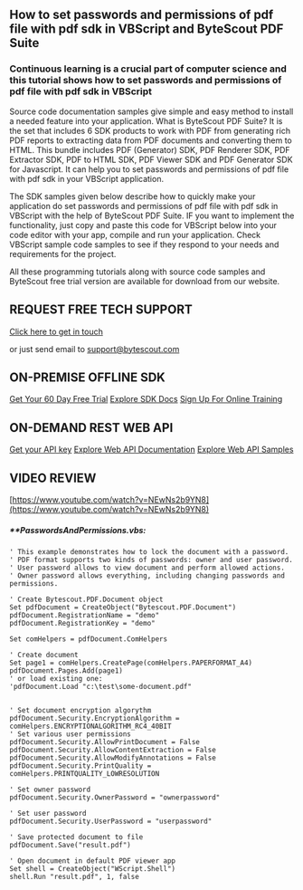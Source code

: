 ## How to set passwords and permissions of pdf file with pdf sdk in VBScript and ByteScout PDF Suite

### Continuous learning is a crucial part of computer science and this tutorial shows how to set passwords and permissions of pdf file with pdf sdk in VBScript

Source code documentation samples give simple and easy method to install a needed feature into your application. What is ByteScout PDF Suite? It is the set that includes 6 SDK products to work with PDF from generating rich PDF reports to extracting data from PDF documents and converting them to HTML. This bundle includes PDF (Generator) SDK, PDF Renderer SDK, PDF Extractor SDK, PDF to HTML SDK, PDF Viewer SDK and PDF Generator SDK for Javascript. It can help you to set passwords and permissions of pdf file with pdf sdk in your VBScript application.

The SDK samples given below describe how to quickly make your application do set passwords and permissions of pdf file with pdf sdk in VBScript with the help of ByteScout PDF Suite. IF you want to implement the functionality, just copy and paste this code for VBScript below into your code editor with your app, compile and run your application. Check VBScript sample code samples to see if they respond to your needs and requirements for the project.

All these programming tutorials along with source code samples and ByteScout free trial version are available for download from our website.

## REQUEST FREE TECH SUPPORT

[Click here to get in touch](https://bytescout.zendesk.com/hc/en-us/requests/new?subject=ByteScout%20PDF%20Suite%20Question)

or just send email to [support@bytescout.com](mailto:support@bytescout.com?subject=ByteScout%20PDF%20Suite%20Question) 

## ON-PREMISE OFFLINE SDK 

[Get Your 60 Day Free Trial](https://bytescout.com/download/web-installer?utm_source=github-readme)
[Explore SDK Docs](https://bytescout.com/documentation/index.html?utm_source=github-readme)
[Sign Up For Online Training](https://academy.bytescout.com/)


## ON-DEMAND REST WEB API

[Get your API key](https://pdf.co/documentation/api?utm_source=github-readme)
[Explore Web API Documentation](https://pdf.co/documentation/api?utm_source=github-readme)
[Explore Web API Samples](https://github.com/bytescout/ByteScout-SDK-SourceCode/tree/master/PDF.co%20Web%20API)

## VIDEO REVIEW

[https://www.youtube.com/watch?v=NEwNs2b9YN8](https://www.youtube.com/watch?v=NEwNs2b9YN8)




<!-- code block begin -->

##### ****PasswordsAndPermissions.vbs:**
    
```
' This example demonstrates how to lock the document with a password. 
' PDF format supports two kinds of passwords: owner and user password.
' User password allows to view document and perform allowed actions.
' Owner password allows everything, including changing passwords and permissions.

' Create Bytescout.PDF.Document object
Set pdfDocument = CreateObject("Bytescout.PDF.Document")
pdfDocument.RegistrationName = "demo"
pdfDocument.RegistrationKey = "demo"

Set comHelpers = pdfDocument.ComHelpers

' Create document
Set page1 = comHelpers.CreatePage(comHelpers.PAPERFORMAT_A4)
pdfDocument.Pages.Add(page1)
' or load existing one:
'pdfDocument.Load "c:\test\some-document.pdf"


' Set document encryption algorythm
pdfDocument.Security.EncryptionAlgorithm = comHelpers.ENCRYPTIONALGORITHM_RC4_40BIT
' Set various user permissions
pdfDocument.Security.AllowPrintDocument = False
pdfDocument.Security.AllowContentExtraction = False
pdfDocument.Security.AllowModifyAnnotations = False
pdfDocument.Security.PrintQuality = comHelpers.PRINTQUALITY_LOWRESOLUTION

' Set owner password
pdfDocument.Security.OwnerPassword = "ownerpassword"

' Set user password
pdfDocument.Security.UserPassword = "userpassword"

' Save protected document to file
pdfDocument.Save("result.pdf")

' Open document in default PDF viewer app
Set shell = CreateObject("WScript.Shell")
shell.Run "result.pdf", 1, false

```

<!-- code block end -->